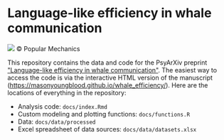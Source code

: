 # Language-like efficiency in whale communication

![](https://hips.hearstapps.com/hmg-prod/images/high-angle-view-of-humpback-whale-swimming-in-sea-royalty-free-image-1702574312.jpg)
&copy; Popular Mechanics

This repository contains the data and code for the PsyArXiv preprint ["Language-like efficiency in whale communication"](https://doi.org/10.31234/osf.io/tduab). The easiest way to access the code is via the interactive HTML version of the manuscript (<https://masonyoungblood.github.io/whale_efficiency/>). Here are the locations of everything in the repository:

* Analysis code: `docs/index.Rmd`
* Custom modeling and plotting functions: `docs/functions.R`
* Data: `docs/data/processed`
* Excel spreadsheet of data sources: `docs/data/datasets.xlsx`
